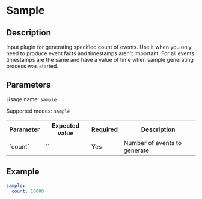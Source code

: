 # Sample

## Description

Input plugin for generating specified count of events. Use it when you only need to produce event facts and timestamps aren't important. For all events timestamps are the same and have a value of time when sample generating process was started.

## Parameters

Usage name: `sample`

Supported modes: `sample`

<table>
    <th>Parameter</th>
    <th>Expected value</th>
    <th>Required</th>
    <th>Description</th>
    <tr>
        <td>`count`</td>
        <td>`<int>`</td>
        <td>Yes</td>
        <td>Number of events to generate</td>
    </tr>
</table>

## Example

```yaml
sample:
  count: 10000
```